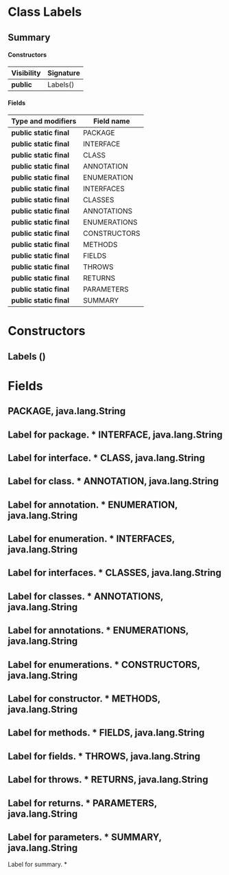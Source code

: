 Class Labels
============
Summary
-------
#### Constructors
| Visibility | Signature |
| ---------- | --------- |
| **public** | Labels()  |
#### Fields
| Type and modifiers      | Field name   |
| ----------------------- | ------------ |
| **public static final** | PACKAGE      |
| **public static final** | INTERFACE    |
| **public static final** | CLASS        |
| **public static final** | ANNOTATION   |
| **public static final** | ENUMERATION  |
| **public static final** | INTERFACES   |
| **public static final** | CLASSES      |
| **public static final** | ANNOTATIONS  |
| **public static final** | ENUMERATIONS |
| **public static final** | CONSTRUCTORS |
| **public static final** | METHODS      |
| **public static final** | FIELDS       |
| **public static final** | THROWS       |
| **public static final** | RETURNS      |
| **public static final** | PARAMETERS   |
| **public static final** | SUMMARY      |

Constructors
============
Labels ()
---------


Fields
======
PACKAGE, java.lang.String
-------------------------
Label for package. *
INTERFACE, java.lang.String
---------------------------
Label for interface. *
CLASS, java.lang.String
-----------------------
Label for class. *
ANNOTATION, java.lang.String
----------------------------
Label for annotation. *
ENUMERATION, java.lang.String
-----------------------------
Label for enumeration. *
INTERFACES, java.lang.String
----------------------------
Label for interfaces. *
CLASSES, java.lang.String
-------------------------
Label for classes. *
ANNOTATIONS, java.lang.String
-----------------------------
Label for annotations. *
ENUMERATIONS, java.lang.String
------------------------------
Label for enumerations. *
CONSTRUCTORS, java.lang.String
------------------------------
Label for constructor. *
METHODS, java.lang.String
-------------------------
Label for methods. *
FIELDS, java.lang.String
------------------------
Label for fields. *
THROWS, java.lang.String
------------------------
Label for throws. *
RETURNS, java.lang.String
-------------------------
Label for returns. *
PARAMETERS, java.lang.String
----------------------------
Label for parameters. *
SUMMARY, java.lang.String
-------------------------
Label for summary. *

